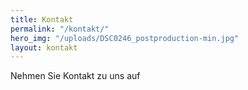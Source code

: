 ```yaml
---
title: Kontakt
permalink: "/kontakt/"
hero_img: "/uploads/DSC0246_postproduction-min.jpg"
layout: kontakt
---
```


Nehmen Sie Kontakt zu uns auf